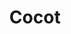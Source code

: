 ---
title: "Cocot"
url: /ciudad-autonoma-de-buenos-aires/cocot-avenida-avellaneda/
shop: Kleidung
---